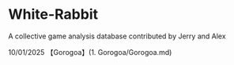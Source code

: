 # White-Rabbit
A collective game analysis database contributed by Jerry and Alex

10/01/2025
【Gorogoa】(1. Gorogoa/Gorogoa.md)
